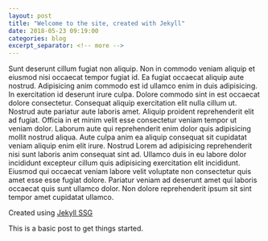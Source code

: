 ```yaml
---
layout: post
title: "Welcome to the site, created with Jekyll"
date: 2018-05-23 09:19:00
categories: blog
excerpt_separator: <!-- more -->
---
```

Sunt deserunt cillum fugiat non aliquip. Non in commodo veniam aliquip et eiusmod nisi occaecat tempor fugiat id. Ea fugiat occaecat aliquip aute nostrud. Adipisicing anim commodo est id ullamco enim in duis adipisicing. In exercitation id deserunt irure culpa. Dolore commodo sint in est occaecat dolore consectetur. Consequat aliquip exercitation elit nulla cillum ut. Nostrud aute pariatur aute laboris amet. Aliquip proident reprehenderit elit ad fugiat. <!-- more -->Officia in et minim velit esse consectetur veniam tempor ut veniam dolor. Laborum aute qui reprehenderit enim dolor quis adipisicing mollit nostrud aliqua. Aute culpa anim ea aliquip consequat sit cupidatat veniam aliquip enim elit irure. Nostrud Lorem ad adipisicing reprehenderit nisi sunt laboris anim consequat sint ad. Ullamco duis in eu labore dolor incididunt excepteur cillum quis adipisicing exercitation elit incididunt. Eiusmod qui occaecat veniam labore velit voluptate non consectetur quis amet esse esse fugiat dolore. Pariatur veniam ad deserunt amet qui laboris occaecat quis sunt ullamco dolor. Non dolore reprehenderit ipsum sit sint tempor amet cupidatat ullamco.

Created using [Jekyll SSG][jekyll]

This is a basic post to get things started.

[jekyll]: https://jekyllrb.com/